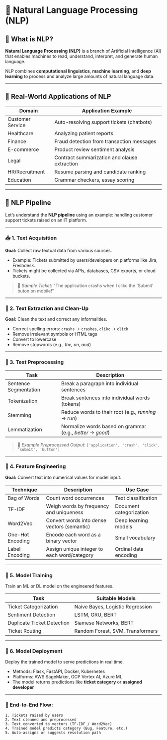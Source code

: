 # 🧠 Natural Language Processing (NLP)

## 📌 What is NLP?

**Natural Language Processing (NLP)** is a branch of Artificial Intelligence (AI) that enables machines to read, understand, interpret, and generate human language.

NLP combines **computational linguistics**, **machine learning**, and **deep learning** to process and analyze large amounts of natural language data.

---

## 🚀 Real-World Applications of NLP

| Domain             | Application Example                            |
|--------------------|------------------------------------------------|
| Customer Service   | Auto-resolving support tickets (chatbots)     |
| Healthcare         | Analyzing patient reports                      |
| Finance            | Fraud detection from transaction messages     |
| E-commerce         | Product review sentiment analysis              |
| Legal              | Contract summarization and clause extraction  |
| HR/Recruitment     | Resume parsing and candidate ranking           |
| Education          | Grammar checkers, essay scoring                |

---

## 🔄 NLP Pipeline

Let’s understand the **NLP pipeline** using an example: handling customer support tickets raised on an IT platform.

---

### 📥 1. Text Acquisition

**Goal:** Collect raw textual data from various sources.

- Example: Tickets submitted by users/developers on platforms like Jira, Freshdesk.
- Tickets might be collected via APIs, databases, CSV exports, or cloud buckets.

> 📌 *Sample Ticket:*
> "The application crashs when I clikc the 'Submit' buton on mobile!"

---

### 🧹 2. Text Extraction and Clean-Up

**Goal:** Clean the text and correct any informalities.

- Correct spelling errors: `crashs` → `crashes`, `clikc` → `click`
- Remove irrelevant symbols or HTML tags
- Convert to lowercase
- Remove stopwords (e.g., *the, on, and*)

---

### 🧽 3. Text Preprocessing

| Task               | Description                                                |
|--------------------|------------------------------------------------------------|
| Sentence Segmentation | Break a paragraph into individual sentences            |
| Tokenization       | Break sentences into individual words (tokens)             |
| Stemming           | Reduce words to their root (e.g., *running* → *run*)       |
| Lemmatization      | Normalize words based on grammar (e.g., *better* → *good*) |

> 📌 *Example Preprocessed Output:*
> `['application', 'crash', 'click', 'submit', 'button']`

---

### 🧰 4. Feature Engineering

**Goal:** Convert text into numerical values for model input.

| Technique         | Description                                     | Use Case                |
|-------------------|--------------------------------------------------|--------------------------|
| Bag of Words      | Count word occurrences                          | Text classification     |
| TF-IDF            | Weigh words by frequency and uniqueness         | Document categorization |
| Word2Vec          | Convert words into dense vectors (semantic)     | Deep learning models    |
| One-Hot Encoding  | Encode each word as a binary vector             | Small vocabulary        |
| Label Encoding    | Assign unique integer to each word/category     | Ordinal data encoding   |

---

### 🤖 5. Model Training

Train an ML or DL model on the engineered features.

| Task                    | Suitable Models                           |
|--------------------------|-------------------------------------------|
| Ticket Categorization    | Naive Bayes, Logistic Regression          |
| Sentiment Detection      | LSTM, GRU, BERT                           |
| Duplicate Ticket Detection| Siamese Networks, BERT                   |
| Ticket Routing           | Random Forest, SVM, Transformers         |

---

### 🚀 6. Model Deployment

Deploy the trained model to serve predictions in real time.

- Methods: Flask, FastAPI, Docker, Kubernetes
- Platforms: AWS SageMaker, GCP Vertex AI, Azure ML
- The model returns predictions like **ticket category** or **assigned developer**

---

### 🔁 End-to-End Flow:

```plaintext
1. Tickets raised by users
2. Text cleaned and preprocessed
3. Text converted to vectors (TF-IDF / Word2Vec)
4. Trained model predicts category (Bug, Feature, etc.)
5. Auto-assigns or suggests resolution path
